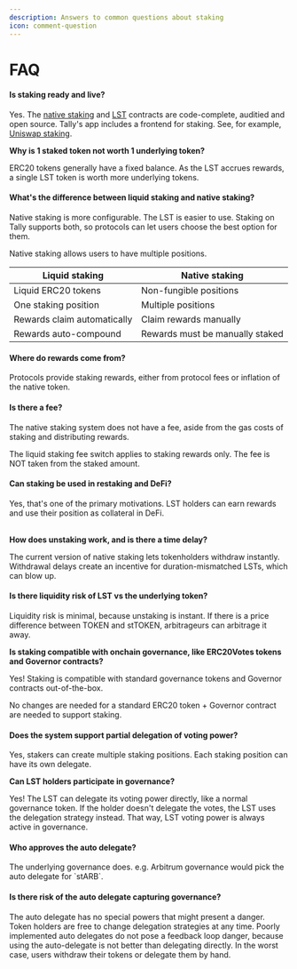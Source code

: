 ```yaml
---
description: Answers to common questions about staking
icon: comment-question
---
```


# FAQ

#### Is staking ready and live?

Yes. The [native staking](https://github.com/withtally/staker) and [LST](https://github.com/withtally/stgov) contracts are code-complete, auditied and open source. Tally's app includes a frontend for staking. See, for example, [Uniswap staking](https://www.tally.xyz/gov/uniswap/stake).

**Why is 1 staked token not worth 1 underlying token?**

ERC20 tokens generally have a fixed balance. As the LST accrues rewards, a single LST token is worth more underlying tokens.

#### **What's the difference between liquid staking and native staking?**

Native staking is more configurable. The LST is easier to use. Staking on Tally supports both, so protocols can let users choose the best option for them.

Native staking allows users to have multiple positions.&#x20;

| Liquid staking              | Native staking                  |
| --------------------------- | ------------------------------- |
| Liquid ERC20 tokens         | Non-fungible positions          |
| One staking position        | Multiple positions              |
| Rewards claim automatically | Claim rewards manually          |
| Rewards auto-compound       | Rewards must be manually staked |

#### **Where do rewards come from?**

Protocols provide staking rewards, either from protocol fees or inflation of the native token.

#### **Is there a fee?**

The native staking system does not have a fee, aside from the gas costs of staking and distributing rewards.&#x20;

The liquid staking fee switch applies to staking rewards only. The fee is NOT taken from the staked amount.

#### **Can staking be used in restaking and DeFi?**

Yes, that's one of the primary motivations.  LST holders can earn rewards and use their position as collateral in DeFi.

\
**How does unstaking work, and is there a time delay?**

The current version of native staking lets tokenholders withdraw instantly. Withdrawal delays create an incentive for duration-mismatched LSTs, which can blow up.

#### Is there liquidity risk of LST vs the underlying token?

Liquidity risk is minimal, because unstaking is instant. If there is a price difference between TOKEN and stTOKEN, arbitrageurs can arbitrage it away.

**Is staking compatible with onchain governance, like ERC20Votes tokens and Governor contracts?**

Yes! Staking is compatible with standard governance tokens and Governor contracts out-of-the-box.&#x20;

No changes are needed for a standard ERC20 token + Governor contract are needed to support staking.

#### Does the system support partial delegation of voting power?&#x20;

Yes, stakers can create multiple staking positions. Each staking position can have its own delegate.

**Can LST holders participate in governance?**

Yes! The LST can delegate its voting power directly, like a normal governance token. If the holder doesn't delegate the votes, the LST uses the delegation strategy instead. That way, LST voting power is always active in governance.

#### Who approves the auto delegate?

The underlying governance does. e.g. Arbitrum governance would pick the auto delegate for \`stARB\`.

#### Is there risk of the auto delegate capturing governance?

The auto delegate has no special powers that might present a danger. Token holders are free to change delegation strategies at any time. Poorly implemented auto delegates do not pose a feedback loop danger, because using the auto-delegate is not better than delegating directly. In the worst case, users withdraw their tokens or delegate them by hand.

